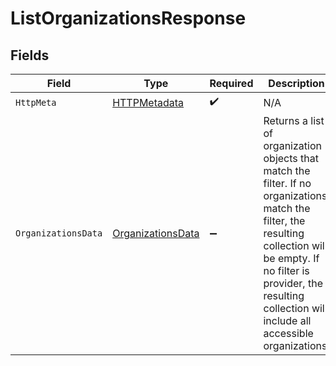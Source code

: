 # ListOrganizationsResponse


## Fields

| Field                                                                                                                                                                                                                                     | Type                                                                                                                                                                                                                                      | Required                                                                                                                                                                                                                                  | Description                                                                                                                                                                                                                               |
| ----------------------------------------------------------------------------------------------------------------------------------------------------------------------------------------------------------------------------------------- | ----------------------------------------------------------------------------------------------------------------------------------------------------------------------------------------------------------------------------------------- | ----------------------------------------------------------------------------------------------------------------------------------------------------------------------------------------------------------------------------------------- | ----------------------------------------------------------------------------------------------------------------------------------------------------------------------------------------------------------------------------------------- |
| `HttpMeta`                                                                                                                                                                                                                                | [HTTPMetadata](../../Models/Components/HTTPMetadata.md)                                                                                                                                                                                   | :heavy_check_mark:                                                                                                                                                                                                                        | N/A                                                                                                                                                                                                                                       |
| `OrganizationsData`                                                                                                                                                                                                                       | [OrganizationsData](../../Models/Components/OrganizationsData.md)                                                                                                                                                                         | :heavy_minus_sign:                                                                                                                                                                                                                        | Returns a list of organization objects that match the filter. If no organizations match the filter, the resulting collection will be empty. If no filter is provider, the resulting collection will include all accessible organizations. |